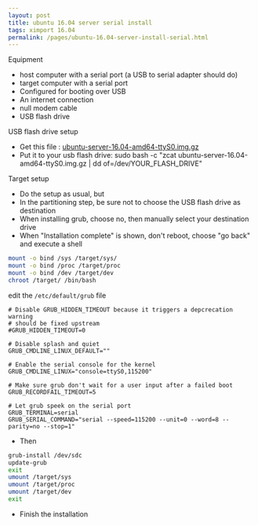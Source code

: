 ```yaml
---
layout: post
title: ubuntu 16.04 server serial install
tags: ximport 16.04
permalink: /pages/ubuntu-16.04-server-install-serial.html
---
```

Equipment
- host computer with a serial port (a USB to serial adapter should do)
- target computer with a serial port
- Configured for booting over USB
- An internet connection
- null modem cable
- USB flash drive

USB flash drive setup
- Get this file : [ubuntu-server-16.04-amd64-ttyS0.img.gz](https://www.dropbox.com/s/mqj9utg8tdr44cf/ubuntu-server-16.04-amd64-ttyS0.img.gz)
- Put it to your usb flash drive: sudo bash -c "zcat ubuntu-server-16.04-amd64-ttyS0.img.gz | dd of=/dev/YOUR_FLASH_DRIVE"

Target setup
- Do the setup as usual, but
- In the partitioning step, be sure not to choose the USB flash drive as destination
- When installing grub, choose no, then manually select your destination drive
- When "Installation complete" is shown, don't reboot, choose "go back" and execute a shell

```bash
mount -o bind /sys /target/sys/
mount -o bind /proc /target/proc
mount -o bind /dev /target/dev
chroot /target/ /bin/bash
```
edit the `/etc/default/grub` file

```
# Disable GRUB_HIDDEN_TIMEOUT because it triggers a depcrecation warning
# should be fixed upstream
#GRUB_HIDDEN_TIMEOUT=0

# Disable splash and quiet
GRUB_CMDLINE_LINUX_DEFAULT=""

# Enable the serial console for the kernel
GRUB_CMDLINE_LINUX="console=ttyS0,115200"

# Make sure grub don't wait for a user input after a failed boot
GRUB_RECORDFAIL_TIMEOUT=5

# Let grub speek on the serial port
GRUB_TERMINAL=serial
GRUB_SERIAL_COMMAND="serial --speed=115200 --unit=0 --word=8 --parity=no --stop=1"
```

- Then 

```bash
grub-install /dev/sdc
update-grub
exit
umount /target/sys
umount /target/proc
umount /target/dev
exit
```

- Finish the installation
